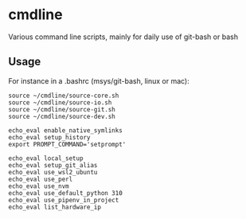 # cmdline
Various command line scripts, mainly for daily use of git-bash or bash

## Usage

For instance in a .bashrc (msys/git-bash, linux or mac):
```shell
source ~/cmdline/source-core.sh
source ~/cmdline/source-io.sh
source ~/cmdline/source-git.sh
source ~/cmdline/source-dev.sh

echo_eval enable_native_symlinks
echo_eval setup_history
export PROMPT_COMMAND='setprompt'

echo_eval local_setup
echo_eval setup_git_alias
echo_eval use_wsl2_ubuntu
echo_eval use_perl
echo_eval use_nvm
echo_eval use_default_python 310
echo_eval use_pipenv_in_project
echo_eval list_hardware_ip
```
